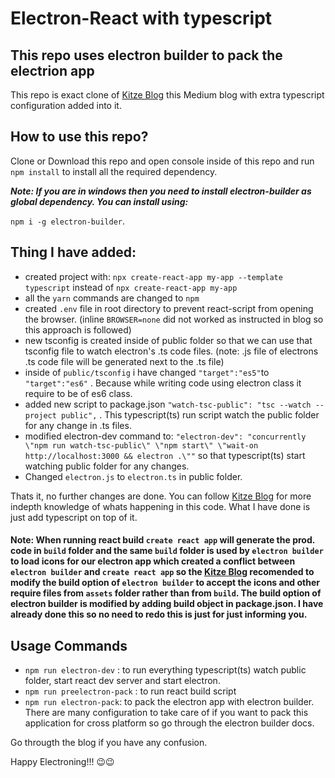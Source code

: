# Electron-React with typescript 
## This repo uses electron builder to pack the electrion app
  This repo is exact clone of [Kitze Blog](https://medium.com/@kitze/%EF%B8%8F-from-react-to-an-electron-app-ready-for-production-a0468ecb1da3) this Medium blog with extra typescript configuration added into it.
  
  ## How to use this repo?
  Clone or Download this repo and open console inside of this repo and run `npm install` to install all the required dependency.
  
  ***Note: If you are in windows then you need to install electron-builder as global dependency. You can install using:***
  
  `npm i -g electron-builder`.
  
  ## Thing I have added:
  - created project with: `npx create-react-app my-app --template typescript` instead of `npx create-react-app my-app`
  - all the `yarn` commands are changed to `npm`
  - created `.env` file in root directory to prevent react-script from opening the browser. (inline `BROWSER=none` did not worked as instructed in blog so this approach is followed)
  - new tsconfig is created inside of public folder so that we can use that tsconfig file to watch electron's .ts code files. (note: .js file of electrons .ts code file will be generated next to the .ts file)
  - inside of `public/tsconfig` i have changed `"target":"es5"`to `"target":"es6"` . Because while writing code using electron class it require to be of es6 class.
  - added new script to package.json `"watch-tsc-public": "tsc --watch --project public",` . This typescript(ts) run script watch the public folder for any change in .ts files. 
  - modified electron-dev command to: `"electron-dev": "concurrently \"npm run watch-tsc-public\" \"npm start\" \"wait-on http://localhost:3000 && electron .\""` so that typescript(ts) start watching public folder for any changes.
  - Changed `electron.js` to `electron.ts` in public folder.
 
 Thats it, no further changes are done. You can follow [Kitze Blog](https://medium.com/@kitze/%EF%B8%8F-from-react-to-an-electron-app-ready-for-production-a0468ecb1da3) for more indepth knowledge of whats happening in this code. What I have done is just add typescript on top of it. 
 
 #### Note: When running react build `create react app` will generate the prod. code in `build` folder and the same `build` folder is used by `electron builder` to load icons for our electron app which created a conflict between `electron builder` and `create react app` so the [Kitze Blog](https://medium.com/@kitze/%EF%B8%8F-from-react-to-an-electron-app-ready-for-production-a0468ecb1da3) recomended to modify the build option of `electron builder` to accept the icons and other require files from `assets` folder rather than from `build`. The build option of electron builder is modified by adding build object in package.json. I have already done this so no need to redo this is just for just informing you.
 
 ## Usage Commands
 - `npm run electron-dev` : to run everything typescript(ts) watch public folder, start react dev server and start electron.
 - `npm run preelectron-pack` : to run react build script
 - `npm run electron-pack`: to pack the electron app with electron builder. There are many configuration to take care of if you want to pack this application for cross platform so go through the electron builder docs.

Go througth the blog if you have any confusion.
 
 Happy Electroning!!! 😉😉
